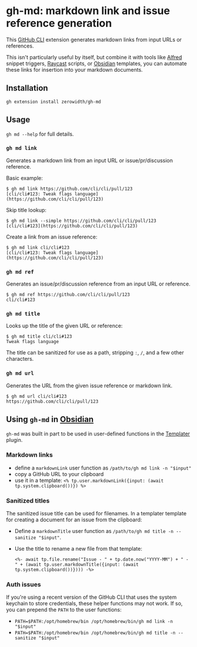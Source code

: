 # gh-md: markdown link and issue reference generation

This [GitHub CLI](https://cli.github.com) extension generates markdown links from input URLs or references.

This isn't particularly useful by itself, but combine it with tools like [Alfred](https://alfred.app) snippet triggers, [Raycast](https://www.raycast.com) scripts, or [Obsidian](https://obsidian.md) templates, you can automate these links for insertion into your markdown documents.

## Installation

`gh extension install zerowidth/gh-md`

## Usage

`gh md --help` for full details.

### `gh md link`

Generates a markdown link from an input URL or issue/pr/discussion reference.

Basic example:

```
$ gh md link https://github.com/cli/cli/pull/123
[cli/cli#123: Tweak flags language](https://github.com/cli/cli/pull/123)
```

Skip title lookup:

```
$ gh md link --simple https://github.com/cli/cli/pull/123
[cli/cli#123](https://github.com/cli/cli/pull/123)
```

Create a link from an issue reference:

```
$ gh md link cli/cli#123
[cli/cli#123: Tweak flags language](https://github.com/cli/cli/pull/123)
```

### `gh md ref`

Generates an issue/pr/discussion reference from an input URL or reference.

```
$ gh md ref https://github.com/cli/cli/pull/123
cli/cli#123
```

### `gh md title`

Looks up the title of the given URL or reference:

```
$ gh md title cli/cli#123
Tweak flags language
```

The title can be sanitized for use as a path, stripping `:`, `/`, and a few other characters.

### `gh md url`

Generates the URL from the given issue reference or markdown link.

```
$ gh md url cli/cli#123
https://github.com/cli/cli/pull/123
```

## Using `gh-md` in [Obsidian](https://obsidian.md)

`gh-md` was built in part to be used in user-defined functions in the [Templater](https://github.com/SilentVoid13/Templater) plugin.

### Markdown links

- define a `markdownLink` user function as `/path/to/gh md link -n "$input"`
- copy a GitHub URL to your clipboard
- use it in a template: `<% tp.user.markdownLink({input: (await tp.system.clipboard())}) %>`

### Sanitized titles

The sanitized issue title can be used for filenames. In a templater template for creating a document for an issue from the clipboard:

- Define a `markdownTitle` user function as `/path/to/gh md title -n --sanitize "$input"`.
- Use the title to rename a new file from that template:

  ```
  <%- await tp.file.rename("Issue - " + tp.date.now("YYYY-MM") + " - " + (await tp.user.markdownTitle({input: (await tp.system.clipboard())}))) -%>
  ```

### Auth issues

If you're using a recent version of the GitHub CLI that uses the system keychain to store credentials, these helper functions may not work. If so, you can prepend the `PATH` to the user functions:

- `PATH=$PATH:/opt/homebrew/bin /opt/homebrew/bin/gh md link -n "$input"`
- `PATH=$PATH:/opt/homebrew/bin /opt/homebrew/bin/gh md title -n --sanitize "$input"`
